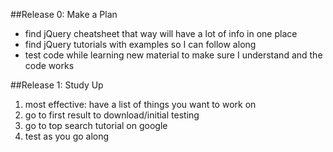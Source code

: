 ##Release 0: Make a Plan

* find jQuery cheatsheet that way will have a lot of info in one place
* find jQuery tutorials with examples so I can follow along 
* test code while learning new material to make sure I understand and the code works

##Release 1: Study Up

1. most effective: have a list of things you want to work on
2. go to first result to download/initial testing
3. go to top search tutorial on google
4. test as you go along